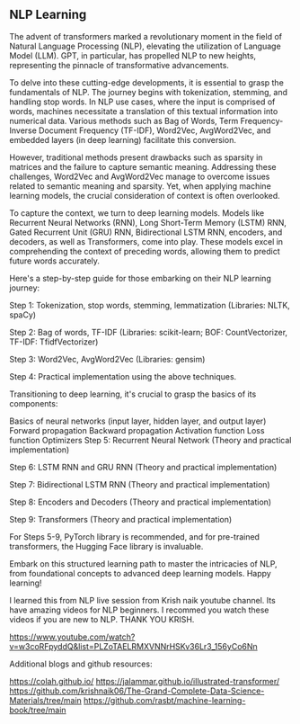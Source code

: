 ## NLP Learning 

The advent of transformers marked a revolutionary moment in the field of Natural Language Processing (NLP), elevating the utilization of Language Model (LLM). GPT, in particular, has propelled NLP to new heights, representing the pinnacle of transformative advancements.

To delve into these cutting-edge developments, it is essential to grasp the fundamentals of NLP. The journey begins with tokenization, stemming, and handling stop words. In NLP use cases, where the input is comprised of words, machines necessitate a translation of this textual information into numerical data. Various methods such as Bag of Words, Term Frequency-Inverse Document Frequency (TF-IDF), Word2Vec, AvgWord2Vec, and embedded layers (in deep learning) facilitate this conversion.

However, traditional methods present drawbacks such as sparsity in matrices and the failure to capture semantic meaning. Addressing these challenges, Word2Vec and AvgWord2Vec manage to overcome issues related to semantic meaning and sparsity. Yet, when applying machine learning models, the crucial consideration of context is often overlooked.

To capture the context, we turn to deep learning models. Models like Recurrent Neural Networks (RNN), Long Short-Term Memory (LSTM) RNN, Gated Recurrent Unit (GRU) RNN, Bidirectional LSTM RNN, encoders, and decoders, as well as Transformers, come into play. These models excel in comprehending the context of preceding words, allowing them to predict future words accurately.

Here's a step-by-step guide for those embarking on their NLP learning journey:

Step 1: Tokenization, stop words, stemming, lemmatization (Libraries: NLTK, spaCy)

Step 2: Bag of words, TF-IDF (Libraries: scikit-learn; BOF: CountVectorizer, TF-IDF: TfidfVectorizer)

Step 3: Word2Vec, AvgWord2Vec (Libraries: gensim)

Step 4: Practical implementation using the above techniques.

Transitioning to deep learning, it's crucial to grasp the basics of its components:

Basics of neural networks (input layer, hidden layer, and output layer)
Forward propagation
Backward propagation
Activation function
Loss function
Optimizers
Step 5: Recurrent Neural Network (Theory and practical implementation)

Step 6: LSTM RNN and GRU RNN (Theory and practical implementation)

Step 7: Bidirectional LSTM RNN (Theory and practical implementation)

Step 8: Encoders and Decoders (Theory and practical implementation)

Step 9: Transformers (Theory and practical implementation)

For Steps 5-9, PyTorch library is recommended, and for pre-trained transformers, the Hugging Face library is invaluable.

Embark on this structured learning path to master the intricacies of NLP, from foundational concepts to advanced deep learning models. Happy learning!

I learned this from NLP live session from Krish naik youtube channel. Its have amazing videos for NLP beginners. I recommed you watch these videos if you are new to NLP. THANK YOU KRISH.

https://www.youtube.com/watch?v=w3coRFpyddQ&list=PLZoTAELRMXVNNrHSKv36Lr3_156yCo6Nn

Additional blogs and github resources:

https://colah.github.io/
https://jalammar.github.io/illustrated-transformer/
https://github.com/krishnaik06/The-Grand-Complete-Data-Science-Materials/tree/main
https://github.com/rasbt/machine-learning-book/tree/main
